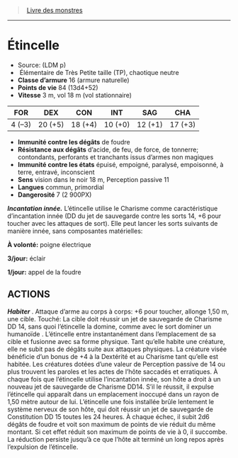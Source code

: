 ﻿> [Livre des monstres](tome_of_beasts.md)

---

# Étincelle

- Source: (LDM p)
-  Élémentaire de Très Petite taille (TP), chaotique neutre
- **Classe d’armure** 16 (armure naturelle)
- **Points de vie** 84 (13d4+52)
- **Vitesse** 3 m, vol 18 m (vol stationnaire)

|FOR|DEX|CON|INT|SAG|CHA|
|---|---|---|---|---|---|
|4 (–3)|20 (+5)|18 (+4)|10 (+0)|12 (+1)|17 (+3)|

- **Immunité contre les dégâts** de foudre
- **Résistance aux dégâts** d’acide, de feu, de force, de tonnerre; contondants, perforants et tranchants issus d’armes non magiques
- **Immunité contre les états** épuisé, empoigné, paralysé, empoisonné, à terre, entravé, inconscient
- **Sens** vision dans le noir 18 m, Perception passive 11
- **Langues** commun, primordial
- **Dangerosité** 7 (2 900PX)

**_Incantation innée._** L’étincelle utilise le Charisme comme caractéristique d’incantation innée (DD du jet de sauvegarde contre les sorts 14, +6 pour toucher avec les attaques de sort). Elle peut lancer les sorts suivants de manière innée, sans composantes matérielles:

**À volonté:** poigne électrique

**3/jour:** éclair

**1/jour:** appel de la foudre

## ACTIONS

**_Habiter_** . Attaque d’arme au corps à corps: +6 pour toucher, allonge 1,50 m, une cible. Touché: La cible doit réussir un jet de sauvegarde de Charisme DD 14, sans quoi l’étincelle la domine, comme avec le sort dominer un humanoïde . L’étincelle entre instantanément dans l’emplacement de sa cible et fusionne avec sa forme physique. Tant qu’elle habite une créature, elle ne subit pas de dégâts suite aux attaques physiques. La créature visée bénéficie d’un bonus de +4 à la Dextérité et au Charisme tant qu’elle est habitée. Les créatures dotées d’une valeur de Perception passive de 14 ou plus trouvent les paroles et les actes de l’hôte saccadés et erratiques. À chaque fois que l’étincelle utilise l’incantation innée, son hôte a droit à un nouveau jet de sauvegarde de Charisme DD14. S’il le réussit, il expulse l’étincelle qui apparaît dans un emplacement inoccupé dans un rayon de 1,50 mètre autour de lui. L’étincelle une fois installée brûle lentement le système nerveux de son hôte, qui doit réussir un jet de sauvegarde de Constitution DD 15 toutes les 24 heures. À chaque échec, il subit 2d6 dégâts de foudre et voit son maximum de points de vie réduit du même montant. Si cet effet réduit son maximum de points de vie à 0, il succombe. La réduction persiste jusqu’à ce que l’hôte ait terminé un long repos après l’expulsion de l’étincelle.

